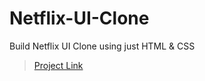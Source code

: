 # Netflix-UI-Clone
 Build Netflix UI Clone using just HTML &amp; CSS
><a href="https://danu-siddiqui.github.io/Netflix-UI-Clone/">Project Link</a>


